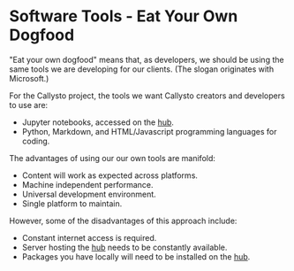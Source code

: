 # Software Tools - Eat Your Own Dogfood

"Eat your own dogfood" means that, as developers, we should be using the same tools we are developing for our clients. (The slogan originates with Microsoft.)

For the Callysto project, the tools we want Callysto creators and developers to use are:
* Jupyter notebooks, accessed on the [hub](https://hub.callysto.ca/).
* Python, Markdown, and HTML/Javascript programming languages for coding.

The advantages of using our our own tools are manifold:
* Content will work as expected across platforms.
* Machine independent performance.
* Universal development environment.
* Single platform to maintain.

However, some of the disadvantages of this approach include:
* Constant internet access is required.
* Server hosting the [hub](https://hub.callysto.ca/) needs to be constantly available.
* Packages you have locally will need to be installed on the [hub](https://hub.callysto.ca/).
